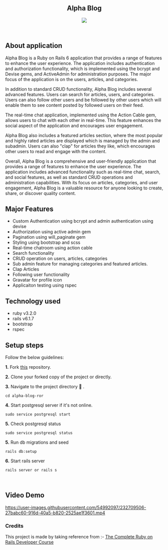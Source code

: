 <p align="center">
  <h2 align="center">Alpha Blog</h2>
</p>

<p align="center">
<img src="https://img.shields.io/badge/language-Rails_6-blue?style=for-the-badge">
</p>

<br>

## About application

Alpha Blog is a Ruby on Rails 6 application that provides a range of features to enhance the user experience. The application includes authentication and authorization functionality, which is implemented using the bcrypt and Devise gems, and ActiveAdmin for administration purposes. The major focus of the application is on the users, articles, and categories.

In addition to standard CRUD functionality, Alpha Blog includes several advanced features. Users can search for articles, users, and categories. Users can also follow other users and be followed by other users which will enable them to see content posted by followed users on their feed.

The real-time chat application, implemented using the Action Cable gem, allows users to chat with each other in real-time. This feature enhances the social aspect of the application and encourages user engagement.

Alpha Blog also includes a featured articles section, where the most popular and highly rated articles are displayed which is managed by the admin and subadmin. Users can also "clap" for articles they like, which encourages other users to read and engage with the content.

Overall, Alpha Blog is a comprehensive and user-friendly application that provides a range of features to enhance the user experience. The application includes advanced functionality such as real-time chat, search, and social features, as well as standard CRUD operations and administration capabilities. With its focus on articles, categories, and user engagement, Alpha Blog is a valuable resource for anyone looking to create, share, or discover quality content.

## Major Features
- Custom Authentication using bcrypt and admin authentication using devise
- Authorization using active admin gem
- Pagination using will_paginate gem
- Styling using bootstrap and scss
- Real-time chatroom using action cable
- Search functionality
- CRUD operation on users, articles, categories
- Sub admin feature for managing categories and featured articles.
- Clap Articles
- Following user functionality
- Gravatar for profile icon
- Applicaiton testing using rspec


## Technology used
- ruby v3.2.0
- rails v6.1.7
- bootstrap
- rspec


## Setup steps
Follow the below guidelines: 

**1.**  Fork [this](https://github.com/Chaitanya31612/alpha-blog-ror) repository.

**2.**  Clone your forked copy of the project or directly.


**3.** Navigate to the project directory :file_folder: .

```
cd alpha-blog-ror
```

**4.** Start postgresql server if it's not online.
```
sudo service postgresql start
```

**5.** Check postgresql status
```
sudo service postgresql status
```

**5.** Run db migrations and seed
```
rails db:setup
```

**6.** Start rails server
```
rails server or rails s
```

<br>

## Video Demo

https://user-images.githubusercontent.com/54992097/232709506-27babc60-916d-40a5-b820-2525ae1f3601.mp4

### Credits
This project is made by taking reference from :- [The Complete Ruby on Rails Developer Course](https://www.udemy.com/course/the-complete-ruby-on-rails-developer-course/learn/lecture/3862422?start=360#overview)
